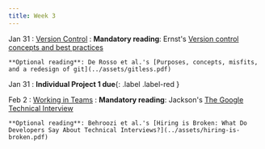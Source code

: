 ```yaml
---
title: Week 3
---
```


Jan 31
: [Version Control](#)
  : **Mandatory reading**: Ernst's [Version control concepts and best practices](https://homes.cs.washington.edu/~mernst/advice/version-control.html)
  
    **Optional reading**: De Rosso et al.'s [Purposes, concepts, misfits, and a redesign of git](../assets/gitless.pdf)

Jan 31
 : **Individual Project 1 due**{: .label .label-red } 

Feb 2
: [Working in Teams](#)
  : **Mandatory reading**: Jackson's [The Google Technical Interview](../assets/googleinterview.pdf)
  
    **Optional reading**: Behroozi et al.'s [Hiring is Broken: What Do Developers Say About Technical Interviews?](../assets/hiring-is-broken.pdf)

